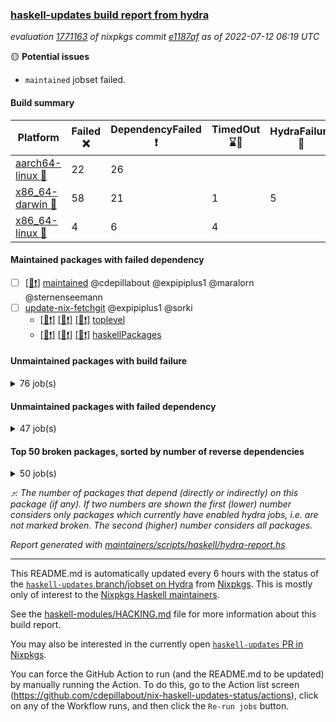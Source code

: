 ### [haskell-updates build report from hydra](https://hydra.nixos.org/jobset/nixpkgs/haskell-updates)
*evaluation [1771163](https://hydra.nixos.org/eval/1771163) of nixpkgs commit [e1187af](https://github.com/NixOS/nixpkgs/commits/e1187af07446d548484fad734d81ce9d01b61c12) as of 2022-07-12 06:19 UTC*

:yellow_circle: **Potential issues**
  * `maintained` jobset failed.

#### Build summary

 | Platform | Failed :x: | DependencyFailed :heavy_exclamation_mark: | TimedOut :hourglass::no_entry_sign: | HydraFailure :construction: | Unfinished :hourglass_flowing_sand: | Success :heavy_check_mark: | 
 | --- | --- | --- | --- | --- | --- | --- | 
 | [aarch64-linux :iphone:](https://hydra.nixos.org/eval/1771163?filter=.aarch64-linux) | 22 | 26 |  |  | 10 | 6284 | 
 | [x86_64-darwin :apple:](https://hydra.nixos.org/eval/1771163?filter=.x86_64-darwin) | 58 | 21 | 1 | 5 |  | 6201 | 
 | [x86_64-linux :penguin:](https://hydra.nixos.org/eval/1771163?filter=.x86_64-linux) | 4 | 6 | 4 |  |  | 6363 | 
#### Maintained packages with failed dependency
- [ ] [[:penguin::heavy_exclamation_mark:]](https://hydra.nixos.org/build/183620757) [maintained](https://hydra.nixos.org/eval/1771163?filter=maintained) @cdepillabout @expipiplus1 @maralorn @sternenseemann
- [ ] [update-nix-fetchgit](https://hydra.nixos.org/eval/1771163?filter=update-nix-fetchgit) @expipiplus1 @sorki
  - [[:iphone::heavy_exclamation_mark:]](https://hydra.nixos.org/build/183439234) [[:apple::heavy_exclamation_mark:]](https://hydra.nixos.org/build/183425164) [[:penguin::heavy_exclamation_mark:]](https://hydra.nixos.org/build/183429182) [toplevel](https://hydra.nixos.org/eval/1771163?filter=update-nix-fetchgit)
  - [[:iphone::heavy_exclamation_mark:]](https://hydra.nixos.org/build/183440224) [[:apple::heavy_exclamation_mark:]](https://hydra.nixos.org/build/183440538) [[:penguin::heavy_exclamation_mark:]](https://hydra.nixos.org/build/183443934) [haskellPackages](https://hydra.nixos.org/eval/1771163?filter=haskellPackages.update-nix-fetchgit)
#### Unmaintained packages with build failure
<details><summary>76 job(s) </summary>

- [ ] [[:iphone::heavy_check_mark:]](https://hydra.nixos.org/build/183435154) [[:apple::x:]](https://hydra.nixos.org/build/183428923) [[:penguin::heavy_check_mark:]](https://hydra.nixos.org/build/183442856) [haskellPackages.di-core](https://hydra.nixos.org/eval/1771163?filter=haskellPackages.di-core)  :arrow_heading_up: 8 | 11
- [ ] [[:iphone::x:]](https://hydra.nixos.org/build/183430939) [[:apple::heavy_check_mark:]](https://hydra.nixos.org/build/183440533) [[:penguin::heavy_check_mark:]](https://hydra.nixos.org/build/183427334) [haskellPackages.OrderedBits](https://hydra.nixos.org/eval/1771163?filter=haskellPackages.OrderedBits)  :arrow_heading_up: 5 | 36
- [ ] [[:iphone::heavy_check_mark:]](https://hydra.nixos.org/build/183432146) [[:apple::x:]](https://hydra.nixos.org/build/183433718) [[:penguin::heavy_check_mark:]](https://hydra.nixos.org/build/183434182) [haskellPackages.zip](https://hydra.nixos.org/eval/1771163?filter=haskellPackages.zip)  :arrow_heading_up: 5 | 11
- [ ] [[:iphone::x:]](https://hydra.nixos.org/build/183429052) [[:apple::x:]](https://hydra.nixos.org/build/183442992) [[:penguin::x:]](https://hydra.nixos.org/build/183433996) [haskellPackages.monad-validate](https://hydra.nixos.org/eval/1771163?filter=haskellPackages.monad-validate)  :arrow_heading_up: 4 | 9
- [ ] [[:iphone::x:]](https://hydra.nixos.org/build/183426390) [[:apple::heavy_check_mark:]](https://hydra.nixos.org/build/183432899) [[:penguin::heavy_check_mark:]](https://hydra.nixos.org/build/183428674) [haskellPackages.hw-json-simd](https://hydra.nixos.org/eval/1771163?filter=haskellPackages.hw-json-simd)  :arrow_heading_up: 2 | 8
- [ ] [[:iphone::x:]](https://hydra.nixos.org/build/183436994) [[:apple::heavy_check_mark:]](https://hydra.nixos.org/build/183431914) [[:penguin::heavy_check_mark:]](https://hydra.nixos.org/build/183434202) [haskellPackages.hw-simd](https://hydra.nixos.org/eval/1771163?filter=haskellPackages.hw-simd)  :arrow_heading_up: 2 | 8
- [ ] [[:iphone::x:]](https://hydra.nixos.org/build/183443037) [[:apple::heavy_check_mark:]](https://hydra.nixos.org/build/183437150) [[:penguin::heavy_check_mark:]](https://hydra.nixos.org/build/183429305) [haskellPackages.quic](https://hydra.nixos.org/eval/1771163?filter=haskellPackages.quic)  :arrow_heading_up: 2 | 2
- [ ] [[:iphone::x:]](https://hydra.nixos.org/build/183431171) [[:apple::heavy_check_mark:]](https://hydra.nixos.org/build/183444152) [[:penguin::heavy_check_mark:]](https://hydra.nixos.org/build/183430011) [haskellPackages.freetype2](https://hydra.nixos.org/eval/1771163?filter=haskellPackages.freetype2)  :arrow_heading_up: 1 | 8
- [ ] [[:iphone::x:]](https://hydra.nixos.org/build/183425860) [[:apple::heavy_check_mark:]](https://hydra.nixos.org/build/183437661) [[:penguin::heavy_check_mark:]](https://hydra.nixos.org/build/183425170) [haskellPackages.flatparse](https://hydra.nixos.org/eval/1771163?filter=haskellPackages.flatparse)  :arrow_heading_up: 1 | 5
- [ ] [[:iphone::heavy_check_mark:]](https://hydra.nixos.org/build/183437641) [[:apple::heavy_check_mark:]](https://hydra.nixos.org/build/183438058) [[:penguin::x:]](https://hydra.nixos.org/build/183425298) [haskellPackages.invertible](https://hydra.nixos.org/eval/1771163?filter=haskellPackages.invertible)  :arrow_heading_up: 1 | 5
- [ ] [[:iphone::x:]](https://hydra.nixos.org/build/183432609) [[:apple::heavy_check_mark:]](https://hydra.nixos.org/build/183442315) [[:penguin::heavy_check_mark:]](https://hydra.nixos.org/build/183443940) [haskellPackages.long-double](https://hydra.nixos.org/eval/1771163?filter=haskellPackages.long-double)  :arrow_heading_up: 1 | 2
- [ ] [[:iphone::x:]](https://hydra.nixos.org/build/183430401) [[:apple::x:]](https://hydra.nixos.org/build/183428565) [[:penguin::heavy_check_mark:]](https://hydra.nixos.org/build/183436560) [haskellPackages.easytensor](https://hydra.nixos.org/eval/1771163?filter=haskellPackages.easytensor)  :arrow_heading_up: 1 | 1
- [ ] [[:iphone::x:]](https://hydra.nixos.org/build/183443739) [[:apple::heavy_check_mark:]](https://hydra.nixos.org/build/183427656) [[:penguin::heavy_check_mark:]](https://hydra.nixos.org/build/183428320) [haskellPackages.nlopt-haskell](https://hydra.nixos.org/eval/1771163?filter=haskellPackages.nlopt-haskell)  :arrow_heading_up: 1 | 1
- [ ] [[:iphone::x:]](https://hydra.nixos.org/build/183437652) [[:apple::heavy_check_mark:]](https://hydra.nixos.org/build/183432394) [[:penguin::heavy_check_mark:]](https://hydra.nixos.org/build/183434305) [haskellPackages.swisstable](https://hydra.nixos.org/eval/1771163?filter=haskellPackages.swisstable)  :arrow_heading_up: 1 | 1
- [ ] [[:iphone::x:]](https://hydra.nixos.org/build/183427156) [[:apple::heavy_check_mark:]](https://hydra.nixos.org/build/183435949) [[:penguin::heavy_check_mark:]](https://hydra.nixos.org/build/183434135) [haskellPackages.unicode-properties](https://hydra.nixos.org/eval/1771163?filter=haskellPackages.unicode-properties)  :arrow_heading_up: 1 | 1
- [ ] [[:iphone::heavy_check_mark:]](https://hydra.nixos.org/build/183427069) [[:apple::x:]](https://hydra.nixos.org/build/183437556) [[:penguin::heavy_check_mark:]](https://hydra.nixos.org/build/183437284) [haskellPackages.PyF](https://hydra.nixos.org/eval/1771163?filter=haskellPackages.PyF)  :arrow_heading_up: 0 | 4
- [ ] [[:iphone::heavy_check_mark:]](https://hydra.nixos.org/build/183435648) [[:apple::x:]](https://hydra.nixos.org/build/183443724) [[:penguin::heavy_check_mark:]](https://hydra.nixos.org/build/183438492) [haskellPackages.hmidi](https://hydra.nixos.org/eval/1771163?filter=haskellPackages.hmidi)  :arrow_heading_up: 0 | 4
- [ ] [[:iphone::heavy_check_mark:]](https://hydra.nixos.org/build/183429542) [[:apple::x:]](https://hydra.nixos.org/build/183444237) [[:penguin::heavy_check_mark:]](https://hydra.nixos.org/build/183440853) [haskellPackages.caster](https://hydra.nixos.org/eval/1771163?filter=haskellPackages.caster)  :arrow_heading_up: 0 | 2
- [ ] [[:iphone::heavy_check_mark:]](https://hydra.nixos.org/build/183431996) [[:apple::x:]](https://hydra.nixos.org/build/183443434) [[:penguin::heavy_check_mark:]](https://hydra.nixos.org/build/183441922) [haskellPackages.posix-socket](https://hydra.nixos.org/eval/1771163?filter=haskellPackages.posix-socket)  :arrow_heading_up: 0 | 2
- [ ] [[:iphone::heavy_check_mark:]](https://hydra.nixos.org/build/183435081) [[:apple::x:]](https://hydra.nixos.org/build/183435436) [[:penguin::heavy_check_mark:]](https://hydra.nixos.org/build/183427900) [haskellPackages.gi-gdkx11](https://hydra.nixos.org/eval/1771163?filter=haskellPackages.gi-gdkx11)  :arrow_heading_up: 0 | 1
- [ ] [[:iphone::heavy_check_mark:]](https://hydra.nixos.org/build/183443071) [[:apple::x:]](https://hydra.nixos.org/build/183441294) [[:penguin::heavy_check_mark:]](https://hydra.nixos.org/build/183431422) [haskellPackages.hamid](https://hydra.nixos.org/eval/1771163?filter=haskellPackages.hamid)  :arrow_heading_up: 0 | 1
- [ ] [[:iphone::heavy_check_mark:]](https://hydra.nixos.org/build/183426887) [[:apple::x:]](https://hydra.nixos.org/build/183433459) [[:penguin::heavy_check_mark:]](https://hydra.nixos.org/build/183434517) [haskellPackages.hmatrix-morpheus](https://hydra.nixos.org/eval/1771163?filter=haskellPackages.hmatrix-morpheus)  :arrow_heading_up: 0 | 1
- [ ] [[:iphone::heavy_check_mark:]](https://hydra.nixos.org/build/183444263) [[:apple::x:]](https://hydra.nixos.org/build/183437404) [[:penguin::heavy_check_mark:]](https://hydra.nixos.org/build/183432547) [haskellPackages.huckleberry](https://hydra.nixos.org/eval/1771163?filter=haskellPackages.huckleberry)  :arrow_heading_up: 0 | 1
- [ ] [[:iphone::heavy_check_mark:]](https://hydra.nixos.org/build/183431027) [[:apple::x:]](https://hydra.nixos.org/build/183440833) [[:penguin::heavy_check_mark:]](https://hydra.nixos.org/build/183425458) [haskellPackages.openal-ffi](https://hydra.nixos.org/eval/1771163?filter=haskellPackages.openal-ffi)  :arrow_heading_up: 0 | 1
- [ ] [[:iphone::x:]](https://hydra.nixos.org/build/183431733) [[:apple::heavy_check_mark:]](https://hydra.nixos.org/build/183439656) [[:penguin::heavy_check_mark:]](https://hydra.nixos.org/build/183430268) [haskellPackages.picosat](https://hydra.nixos.org/eval/1771163?filter=haskellPackages.picosat)  :arrow_heading_up: 0 | 1
- [ ] [[:iphone::heavy_check_mark:]](https://hydra.nixos.org/build/183430968) [[:apple::x:]](https://hydra.nixos.org/build/183435729) [[:penguin::heavy_check_mark:]](https://hydra.nixos.org/build/183443344) [haskellPackages.select](https://hydra.nixos.org/eval/1771163?filter=haskellPackages.select)  :arrow_heading_up: 0 | 1
- [ ] [[:iphone::heavy_check_mark:]](https://hydra.nixos.org/build/183439862) [[:apple::x:]](https://hydra.nixos.org/build/183442709) [[:penguin::heavy_check_mark:]](https://hydra.nixos.org/build/183426667) [haskellPackages.sysinfo](https://hydra.nixos.org/eval/1771163?filter=haskellPackages.sysinfo)  :arrow_heading_up: 0 | 1
- [ ] [[:iphone::heavy_check_mark:]](https://hydra.nixos.org/build/183433704) [[:apple::x:]](https://hydra.nixos.org/build/183441448) [[:penguin::heavy_check_mark:]](https://hydra.nixos.org/build/183429475) [haskellPackages.FractalArt](https://hydra.nixos.org/eval/1771163?filter=haskellPackages.FractalArt) 
- [ ] [[:iphone::x:]](https://hydra.nixos.org/build/183435875) [[:apple::heavy_check_mark:]](https://hydra.nixos.org/build/183428302) [[:penguin::heavy_check_mark:]](https://hydra.nixos.org/build/183435336) [haskellPackages.HsASA](https://hydra.nixos.org/eval/1771163?filter=haskellPackages.HsASA) 
- [ ] [[:iphone::heavy_check_mark:]](https://hydra.nixos.org/build/183434163) [[:apple::x:]](https://hydra.nixos.org/build/183442245) [[:penguin::heavy_check_mark:]](https://hydra.nixos.org/build/183441359) [haskellPackages.chiphunk](https://hydra.nixos.org/eval/1771163?filter=haskellPackages.chiphunk) 
- [ ] [[:iphone::x:]](https://hydra.nixos.org/build/183439827) [[:apple::heavy_check_mark:]](https://hydra.nixos.org/build/183435130) [[:penguin::heavy_check_mark:]](https://hydra.nixos.org/build/183437402) [haskellPackages.comfort-fftw](https://hydra.nixos.org/eval/1771163?filter=haskellPackages.comfort-fftw) 
- [ ] [[:iphone::heavy_check_mark:]](https://hydra.nixos.org/build/183424920) [[:apple::x:]](https://hydra.nixos.org/build/183429017) [[:penguin::heavy_check_mark:]](https://hydra.nixos.org/build/183435877) [haskellPackages.diskhash](https://hydra.nixos.org/eval/1771163?filter=haskellPackages.diskhash) 
- [ ] [[:iphone::heavy_check_mark:]](https://hydra.nixos.org/build/183435910) [[:apple::x:]](https://hydra.nixos.org/build/183444216) [[:penguin::heavy_check_mark:]](https://hydra.nixos.org/build/183442019) [haskellPackages.dominion](https://hydra.nixos.org/eval/1771163?filter=haskellPackages.dominion) 
- [ ] [[:iphone::heavy_check_mark:]](https://hydra.nixos.org/build/183442127) [[:apple::x:]](https://hydra.nixos.org/build/183442190) [[:penguin::heavy_check_mark:]](https://hydra.nixos.org/build/183432873) [haskellPackages.epub-tools](https://hydra.nixos.org/eval/1771163?filter=haskellPackages.epub-tools) 
- [ ] [[:iphone::heavy_check_mark:]](https://hydra.nixos.org/build/183430928) [[:apple::x:]](https://hydra.nixos.org/build/183432016) [[:penguin::heavy_check_mark:]](https://hydra.nixos.org/build/183429857) [haskellPackages.fudgets](https://hydra.nixos.org/eval/1771163?filter=haskellPackages.fudgets) 
- [ ] [[:iphone::heavy_check_mark:]](https://hydra.nixos.org/build/183435687) [[:apple::x:]](https://hydra.nixos.org/build/183439397) [[:penguin::heavy_check_mark:]](https://hydra.nixos.org/build/183425912) [haskellPackages.gerrit](https://hydra.nixos.org/eval/1771163?filter=haskellPackages.gerrit) 
- [ ] [[:iphone::heavy_check_mark:]](https://hydra.nixos.org/build/183429536) [[:apple::x:]](https://hydra.nixos.org/build/183437715) [[:penguin::heavy_check_mark:]](https://hydra.nixos.org/build/183434054) [haskellPackages.ghc-gc-hook](https://hydra.nixos.org/eval/1771163?filter=haskellPackages.ghc-gc-hook) 
- [ ] [[:apple::x:]](https://hydra.nixos.org/build/183440154) [haskellPackages.gi-gtkosxapplication](https://hydra.nixos.org/eval/1771163?filter=haskellPackages.gi-gtkosxapplication) 
- [ ] [[:apple::x:]](https://hydra.nixos.org/build/183433851) [haskellPackages.gtk-mac-integration](https://hydra.nixos.org/eval/1771163?filter=haskellPackages.gtk-mac-integration) 
- [ ] [[:iphone::heavy_check_mark:]](https://hydra.nixos.org/build/183430263) [[:apple::x:]](https://hydra.nixos.org/build/183430098) [[:penguin::heavy_check_mark:]](https://hydra.nixos.org/build/183437623) [haskellPackages.gtk-traymanager](https://hydra.nixos.org/eval/1771163?filter=haskellPackages.gtk-traymanager) 
- [ ] [[:apple::x:]](https://hydra.nixos.org/build/183428436) [haskellPackages.gtk3-mac-integration](https://hydra.nixos.org/eval/1771163?filter=haskellPackages.gtk3-mac-integration) 
- [ ] [[:iphone::heavy_check_mark:]](https://hydra.nixos.org/build/183425617) [[:apple::x:]](https://hydra.nixos.org/build/183430467) [[:penguin::heavy_check_mark:]](https://hydra.nixos.org/build/183433323) [haskellPackages.hid](https://hydra.nixos.org/eval/1771163?filter=haskellPackages.hid) 
- [ ] [[:iphone::heavy_check_mark:]](https://hydra.nixos.org/build/183442523) [[:apple::x:]](https://hydra.nixos.org/build/183439701) [[:penguin::heavy_check_mark:]](https://hydra.nixos.org/build/183439915) [haskellPackages.higher-leveldb](https://hydra.nixos.org/eval/1771163?filter=haskellPackages.higher-leveldb) 
- [ ] [[:iphone::heavy_check_mark:]](https://hydra.nixos.org/build/183425054) [[:apple::x:]](https://hydra.nixos.org/build/183435199) [[:penguin::heavy_check_mark:]](https://hydra.nixos.org/build/183432835) [haskellPackages.highlight](https://hydra.nixos.org/eval/1771163?filter=haskellPackages.highlight) 
- [ ] [[:iphone::heavy_check_mark:]](https://hydra.nixos.org/build/183443033) [[:apple::x:]](https://hydra.nixos.org/build/183425691) [[:penguin::heavy_check_mark:]](https://hydra.nixos.org/build/183442814) [haskellPackages.hinotify-conduit](https://hydra.nixos.org/eval/1771163?filter=haskellPackages.hinotify-conduit) 
- [ ] [[:iphone::heavy_check_mark:]](https://hydra.nixos.org/build/183443224) [[:apple::x:]](https://hydra.nixos.org/build/183439826) [[:penguin::heavy_check_mark:]](https://hydra.nixos.org/build/183439934) [haskellPackages.hsshellscript](https://hydra.nixos.org/eval/1771163?filter=haskellPackages.hsshellscript) 
- [ ] [[:iphone::heavy_check_mark:]](https://hydra.nixos.org/build/183425715) [[:apple::x:]](https://hydra.nixos.org/build/183440439) [[:penguin::heavy_check_mark:]](https://hydra.nixos.org/build/183428700) [haskellPackages.hssourceinfo](https://hydra.nixos.org/eval/1771163?filter=haskellPackages.hssourceinfo) 
- [ ] [[:iphone::heavy_check_mark:]](https://hydra.nixos.org/build/183427350) [[:apple::x:]](https://hydra.nixos.org/build/183431118) [[:penguin::heavy_check_mark:]](https://hydra.nixos.org/build/183440138) [haskellPackages.interprocess](https://hydra.nixos.org/eval/1771163?filter=haskellPackages.interprocess) 
- [ ] [[:iphone::x:]](https://hydra.nixos.org/build/183442558) [[:apple::x:]](https://hydra.nixos.org/build/183434702) [[:penguin::x:]](https://hydra.nixos.org/build/183427100) [haskellPackages.interval-tree-clock](https://hydra.nixos.org/eval/1771163?filter=haskellPackages.interval-tree-clock) 
- [ ] [[:iphone::heavy_check_mark:]](https://hydra.nixos.org/build/183427969) [[:apple::x:]](https://hydra.nixos.org/build/183427781) [[:penguin::heavy_check_mark:]](https://hydra.nixos.org/build/183433559) [haskellPackages.ipcvar](https://hydra.nixos.org/eval/1771163?filter=haskellPackages.ipcvar) 
- [ ] [[:iphone::x:]](https://hydra.nixos.org/build/183425781) [[:apple::heavy_check_mark:]](https://hydra.nixos.org/build/183436652) [[:penguin::heavy_check_mark:]](https://hydra.nixos.org/build/183437950) [haskellPackages.jammittools](https://hydra.nixos.org/eval/1771163?filter=haskellPackages.jammittools) 
- [ ] [[:apple::x:]](https://hydra.nixos.org/build/183433019) [haskellPackages.kqueue](https://hydra.nixos.org/eval/1771163?filter=haskellPackages.kqueue) 
- [ ] [[:iphone::heavy_check_mark:]](https://hydra.nixos.org/build/183435640) [[:apple::x:]](https://hydra.nixos.org/build/183425152) [[:penguin::heavy_check_mark:]](https://hydra.nixos.org/build/183441683) [haskellPackages.linux-framebuffer](https://hydra.nixos.org/eval/1771163?filter=haskellPackages.linux-framebuffer) 
- [ ] [[:iphone::heavy_check_mark:]](https://hydra.nixos.org/build/183432063) [[:apple::x:]](https://hydra.nixos.org/build/183444122) [[:penguin::heavy_check_mark:]](https://hydra.nixos.org/build/183437174) [haskellPackages.mediawiki2latex](https://hydra.nixos.org/eval/1771163?filter=haskellPackages.mediawiki2latex) 
- [ ] [[:iphone::heavy_check_mark:]](https://hydra.nixos.org/build/183441853) [[:apple::x:]](https://hydra.nixos.org/build/183443591) [[:penguin::heavy_check_mark:]](https://hydra.nixos.org/build/183441495) [haskellPackages.memfd](https://hydra.nixos.org/eval/1771163?filter=haskellPackages.memfd) 
- [ ] [[:iphone::heavy_check_mark:]](https://hydra.nixos.org/build/183443122) [[:apple::x:]](https://hydra.nixos.org/build/183441753) [[:penguin::heavy_check_mark:]](https://hydra.nixos.org/build/183430502) [haskellPackages.mercury-api](https://hydra.nixos.org/eval/1771163?filter=haskellPackages.mercury-api) 
- [ ] [[:iphone::heavy_check_mark:]](https://hydra.nixos.org/build/183426696) [[:apple::x:]](https://hydra.nixos.org/build/183440144) [[:penguin::heavy_check_mark:]](https://hydra.nixos.org/build/183443961) [haskellPackages.nano-cryptr](https://hydra.nixos.org/eval/1771163?filter=haskellPackages.nano-cryptr) 
- [ ] [[:iphone::heavy_check_mark:]](https://hydra.nixos.org/build/183434999) [[:apple::x:]](https://hydra.nixos.org/build/183428970) [[:penguin::heavy_check_mark:]](https://hydra.nixos.org/build/183436148) [haskellPackages.persistent-pagination](https://hydra.nixos.org/eval/1771163?filter=haskellPackages.persistent-pagination) 
- [ ] [[:iphone::heavy_check_mark:]](https://hydra.nixos.org/build/183430581) [[:apple::x:]](https://hydra.nixos.org/build/183434416) [[:penguin::heavy_check_mark:]](https://hydra.nixos.org/build/183435693) [haskellPackages.phatsort](https://hydra.nixos.org/eval/1771163?filter=haskellPackages.phatsort) 
- [ ] [[:iphone::heavy_check_mark:]](https://hydra.nixos.org/build/183444251) [[:apple::x:]](https://hydra.nixos.org/build/183436263) [[:penguin::heavy_check_mark:]](https://hydra.nixos.org/build/183432256) [haskellPackages.ping-wrapper](https://hydra.nixos.org/eval/1771163?filter=haskellPackages.ping-wrapper) 
- [ ] [[:iphone::heavy_check_mark:]](https://hydra.nixos.org/build/183439722) [[:apple::x:]](https://hydra.nixos.org/build/183428466) [[:penguin::heavy_check_mark:]](https://hydra.nixos.org/build/183430468) [haskellPackages.posix-timer](https://hydra.nixos.org/eval/1771163?filter=haskellPackages.posix-timer) 
- [ ] [[:iphone::heavy_check_mark:]](https://hydra.nixos.org/build/183441070) [[:apple::x:]](https://hydra.nixos.org/build/183429140) [[:penguin::heavy_check_mark:]](https://hydra.nixos.org/build/183441902) [haskellPackages.pthread](https://hydra.nixos.org/eval/1771163?filter=haskellPackages.pthread) 
- [ ] [[:iphone::x:]](https://hydra.nixos.org/build/183433274) [[:apple::x:]](https://hydra.nixos.org/build/183441083) [[:penguin::x:]](https://hydra.nixos.org/build/183428212) [haskellPackages.pvector](https://hydra.nixos.org/eval/1771163?filter=haskellPackages.pvector) 
- [ ] [[:iphone::heavy_check_mark:]](https://hydra.nixos.org/build/183434983) [[:apple::x:]](https://hydra.nixos.org/build/183426036) [[:penguin::hourglass::no_entry_sign:]](https://hydra.nixos.org/build/183436086) [haskellPackages.reserve](https://hydra.nixos.org/eval/1771163?filter=haskellPackages.reserve) 
- [ ] [[:iphone::x:]](https://hydra.nixos.org/build/183436557) [[:apple::heavy_check_mark:]](https://hydra.nixos.org/build/183432117) [[:penguin::heavy_check_mark:]](https://hydra.nixos.org/build/183434115) [haskellPackages.risc386](https://hydra.nixos.org/eval/1771163?filter=haskellPackages.risc386) 
- [ ] [[:iphone::heavy_check_mark:]](https://hydra.nixos.org/build/183435639) [[:apple::x:]](https://hydra.nixos.org/build/183431272) [[:penguin::heavy_check_mark:]](https://hydra.nixos.org/build/183426657) [haskellPackages.sfml-audio](https://hydra.nixos.org/eval/1771163?filter=haskellPackages.sfml-audio) 
- [ ] [[:iphone::heavy_check_mark:]](https://hydra.nixos.org/build/183427711) [[:apple::x:]](https://hydra.nixos.org/build/183431285) [[:penguin::heavy_check_mark:]](https://hydra.nixos.org/build/183425093) [haskellPackages.shared-memory](https://hydra.nixos.org/eval/1771163?filter=haskellPackages.shared-memory) 
- [ ] [[:iphone::heavy_check_mark:]](https://hydra.nixos.org/build/183434215) [[:apple::x:]](https://hydra.nixos.org/build/183428008) [[:penguin::hourglass::no_entry_sign:]](https://hydra.nixos.org/build/183430492) [haskellPackages.skews](https://hydra.nixos.org/eval/1771163?filter=haskellPackages.skews) 
- [ ] [[:iphone::x:]](https://hydra.nixos.org/build/183433620) [[:apple::x:]](https://hydra.nixos.org/build/183427431) [[:penguin::heavy_check_mark:]](https://hydra.nixos.org/build/183441500) [haskellPackages.slugify](https://hydra.nixos.org/eval/1771163?filter=haskellPackages.slugify) 
- [ ] [[:iphone::heavy_check_mark:]](https://hydra.nixos.org/build/183425899) [[:apple::x:]](https://hydra.nixos.org/build/183430633) [[:penguin::heavy_check_mark:]](https://hydra.nixos.org/build/183425737) [haskellPackages.tailfile-hinotify](https://hydra.nixos.org/eval/1771163?filter=haskellPackages.tailfile-hinotify) 
- [ ] [[:iphone::x:]](https://hydra.nixos.org/build/183438086) [[:apple::heavy_check_mark:]](https://hydra.nixos.org/build/183434607) [[:penguin::heavy_check_mark:]](https://hydra.nixos.org/build/183427351) [haskellPackages.wiringPi](https://hydra.nixos.org/eval/1771163?filter=haskellPackages.wiringPi) 
- [ ] [[:iphone::x:]](https://hydra.nixos.org/build/183426285) [[:apple::heavy_check_mark:]](https://hydra.nixos.org/build/183443977) [[:penguin::heavy_check_mark:]](https://hydra.nixos.org/build/183437427) [haskellPackages.x86-64bit](https://hydra.nixos.org/eval/1771163?filter=haskellPackages.x86-64bit) 
- [ ] [[:iphone::heavy_check_mark:]](https://hydra.nixos.org/build/183438062) [[:apple::x:]](https://hydra.nixos.org/build/183440392) [[:penguin::heavy_check_mark:]](https://hydra.nixos.org/build/183425963) [haskellPackages.xmonad-utils](https://hydra.nixos.org/eval/1771163?filter=haskellPackages.xmonad-utils) 
- [ ] [[:iphone::heavy_check_mark:]](https://hydra.nixos.org/build/183424930) [[:apple::x:]](https://hydra.nixos.org/build/183444239) [[:penguin::heavy_check_mark:]](https://hydra.nixos.org/build/183428788) [haskellPackages.yoga](https://hydra.nixos.org/eval/1771163?filter=haskellPackages.yoga) 
- [ ] [[:iphone::heavy_check_mark:]](https://hydra.nixos.org/build/183438543) [[:apple::x:]](https://hydra.nixos.org/build/183432947) [[:penguin::heavy_check_mark:]](https://hydra.nixos.org/build/183425375) [haskellPackages.zot](https://hydra.nixos.org/eval/1771163?filter=haskellPackages.zot) 
- [ ] [[:iphone::heavy_check_mark:]](https://hydra.nixos.org/build/183432773) [[:apple::x:]](https://hydra.nixos.org/build/183430159) [[:penguin::heavy_check_mark:]](https://hydra.nixos.org/build/183431489) [haskellPackages.zxcvbn-c](https://hydra.nixos.org/eval/1771163?filter=haskellPackages.zxcvbn-c) 
</details>

#### Unmaintained packages with failed dependency
<details><summary>47 job(s) </summary>

- [ ] [[:iphone::heavy_check_mark:]](https://hydra.nixos.org/build/183429466) [[:apple::heavy_exclamation_mark:]](https://hydra.nixos.org/build/183435708) [[:penguin::heavy_check_mark:]](https://hydra.nixos.org/build/183442515) [haskellPackages.di-handle](https://hydra.nixos.org/eval/1771163?filter=haskellPackages.di-handle)  :arrow_heading_up: 6 | 9
- [ ] [[:iphone::heavy_check_mark:]](https://hydra.nixos.org/build/183431625) [[:apple::heavy_exclamation_mark:]](https://hydra.nixos.org/build/183440529) [[:penguin::heavy_check_mark:]](https://hydra.nixos.org/build/183430905) [haskellPackages.di-monad](https://hydra.nixos.org/eval/1771163?filter=haskellPackages.di-monad)  :arrow_heading_up: 6 | 9
- [ ] [[:iphone::heavy_check_mark:]](https://hydra.nixos.org/build/183430748) [[:apple::heavy_exclamation_mark:]](https://hydra.nixos.org/build/183440923) [[:penguin::heavy_check_mark:]](https://hydra.nixos.org/build/183435136) [haskellPackages.di-df1](https://hydra.nixos.org/eval/1771163?filter=haskellPackages.di-df1)  :arrow_heading_up: 5 | 8
- [ ] [[:iphone::heavy_exclamation_mark:]](https://hydra.nixos.org/build/183428791) [[:apple::heavy_check_mark:]](https://hydra.nixos.org/build/183425327) [[:penguin::heavy_check_mark:]](https://hydra.nixos.org/build/183432416) [haskellPackages.PrimitiveArray](https://hydra.nixos.org/eval/1771163?filter=haskellPackages.PrimitiveArray)  :arrow_heading_up: 4 | 35
- [ ] [[:iphone::heavy_check_mark:]](https://hydra.nixos.org/build/183436482) [[:apple::heavy_exclamation_mark:]](https://hydra.nixos.org/build/183434685) [[:penguin::heavy_check_mark:]](https://hydra.nixos.org/build/183428659) [haskellPackages.xlsx](https://hydra.nixos.org/eval/1771163?filter=haskellPackages.xlsx)  :arrow_heading_up: 4 | 6
- [ ] [[:iphone::heavy_exclamation_mark:]](https://hydra.nixos.org/build/183430237) [[:apple::heavy_check_mark:]](https://hydra.nixos.org/build/183434546) [[:penguin::heavy_check_mark:]](https://hydra.nixos.org/build/183440928) [haskellPackages.BiobaseTypes](https://hydra.nixos.org/eval/1771163?filter=haskellPackages.BiobaseTypes)  :arrow_heading_up: 3 | 21
- [ ] [[:iphone::heavy_exclamation_mark:]](https://hydra.nixos.org/build/183436500) [[:apple::heavy_exclamation_mark:]](https://hydra.nixos.org/build/183442802) [[:penguin::heavy_exclamation_mark:]](https://hydra.nixos.org/build/183437105) [haskellPackages.msgpack-types](https://hydra.nixos.org/eval/1771163?filter=haskellPackages.msgpack-types)  :arrow_heading_up: 2 | 6
- [ ] [[:iphone::heavy_check_mark:]](https://hydra.nixos.org/build/183443953) [[:apple::heavy_exclamation_mark:]](https://hydra.nixos.org/build/183442465) [[:penguin::heavy_check_mark:]](https://hydra.nixos.org/build/183436317) [haskellPackages.cointracking-imports](https://hydra.nixos.org/eval/1771163?filter=haskellPackages.cointracking-imports)  :arrow_heading_up: 2 | 2
- [ ] [[:iphone::heavy_exclamation_mark:]](https://hydra.nixos.org/build/183443064) [[:apple::heavy_check_mark:]](https://hydra.nixos.org/build/183429742) [[:penguin::heavy_check_mark:]](https://hydra.nixos.org/build/183442907) [haskellPackages.BiobaseENA](https://hydra.nixos.org/eval/1771163?filter=haskellPackages.BiobaseENA)  :arrow_heading_up: 1 | 18
- [ ] [[:iphone::heavy_check_mark:]](https://hydra.nixos.org/build/183425460) [[:apple::heavy_exclamation_mark:]](https://hydra.nixos.org/build/183434602) [[:penguin::heavy_check_mark:]](https://hydra.nixos.org/build/183425972) [haskellPackages.di-polysemy](https://hydra.nixos.org/eval/1771163?filter=haskellPackages.di-polysemy)  :arrow_heading_up: 1 | 4
- [ ] [[:iphone::heavy_exclamation_mark:]](https://hydra.nixos.org/build/183430208) [[:apple::heavy_exclamation_mark:]](https://hydra.nixos.org/build/183425404) [[:penguin::heavy_exclamation_mark:]](https://hydra.nixos.org/build/183436189) [haskellPackages.msgpack-arbitrary](https://hydra.nixos.org/eval/1771163?filter=haskellPackages.msgpack-arbitrary)  :arrow_heading_up: 1 | 4
- [ ] [hoogle](https://hydra.nixos.org/eval/1771163?filter=hoogle)  :arrow_heading_up: 1 | 3
  - [[:iphone::heavy_check_mark:]](https://hydra.nixos.org/build/183427749) [[:apple::heavy_check_mark:]](https://hydra.nixos.org/build/183434705) [[:penguin::heavy_check_mark:]](https://hydra.nixos.org/build/183432120) [haskell.packages.ghc8107](https://hydra.nixos.org/eval/1771163?filter=haskell.packages.ghc8107.hoogle)
  - [[:iphone::heavy_check_mark:]](https://hydra.nixos.org/build/183432511) [[:apple::heavy_check_mark:]](https://hydra.nixos.org/build/183441689) [[:penguin::heavy_check_mark:]](https://hydra.nixos.org/build/183439779) [haskell.packages.ghc884](https://hydra.nixos.org/eval/1771163?filter=haskell.packages.ghc884.hoogle)
  - [[:iphone::heavy_check_mark:]](https://hydra.nixos.org/build/183441221) [[:apple::heavy_check_mark:]](https://hydra.nixos.org/build/183432576) [[:penguin::heavy_check_mark:]](https://hydra.nixos.org/build/183431240) [haskell.packages.ghc902](https://hydra.nixos.org/eval/1771163?filter=haskell.packages.ghc902.hoogle)
  - [[:iphone::heavy_exclamation_mark:]](https://hydra.nixos.org/build/183433402) [[:apple::heavy_check_mark:]](https://hydra.nixos.org/build/183442323) [[:penguin::heavy_check_mark:]](https://hydra.nixos.org/build/183434802) [haskell.packages.ghc923](https://hydra.nixos.org/eval/1771163?filter=haskell.packages.ghc923.hoogle)
  - [[:iphone::heavy_check_mark:]](https://hydra.nixos.org/build/183430643) [[:apple::heavy_check_mark:]](https://hydra.nixos.org/build/183426437) [[:penguin::heavy_check_mark:]](https://hydra.nixos.org/build/183443832) [haskellPackages](https://hydra.nixos.org/eval/1771163?filter=haskellPackages.hoogle)
- [ ] [[:iphone::heavy_exclamation_mark:]](https://hydra.nixos.org/build/183441247) [[:apple::heavy_check_mark:]](https://hydra.nixos.org/build/183435346) [[:penguin::heavy_check_mark:]](https://hydra.nixos.org/build/183441909) [haskellPackages.http3](https://hydra.nixos.org/eval/1771163?filter=haskellPackages.http3)  :arrow_heading_up: 1 | 1
- [ ] [[:iphone::heavy_check_mark:]](https://hydra.nixos.org/build/183430537) [[:apple::heavy_exclamation_mark:]](https://hydra.nixos.org/build/183441771) [[:penguin::heavy_check_mark:]](https://hydra.nixos.org/build/183434770) [haskellPackages.moto](https://hydra.nixos.org/eval/1771163?filter=haskellPackages.moto)  :arrow_heading_up: 1 | 1
- [ ] [[:iphone::heavy_check_mark:]](https://hydra.nixos.org/build/183436875) [[:apple::heavy_exclamation_mark:]](https://hydra.nixos.org/build/183443320) [[:penguin::hourglass::no_entry_sign:]](https://hydra.nixos.org/build/183442409) [haskellPackages.wss-client](https://hydra.nixos.org/eval/1771163?filter=haskellPackages.wss-client)  :arrow_heading_up: 1 | 1
- [ ] [[:iphone::heavy_exclamation_mark:]](https://hydra.nixos.org/build/183432002) [[:apple::heavy_check_mark:]](https://hydra.nixos.org/build/183441442) [[:penguin::heavy_check_mark:]](https://hydra.nixos.org/build/183427717) [haskellPackages.BiobaseXNA](https://hydra.nixos.org/eval/1771163?filter=haskellPackages.BiobaseXNA)  :arrow_heading_up: 0 | 17
- [ ] [[:iphone::heavy_exclamation_mark:]](https://hydra.nixos.org/build/183442188) [[:apple::heavy_check_mark:]](https://hydra.nixos.org/build/183433372) [[:penguin::heavy_check_mark:]](https://hydra.nixos.org/build/183427804) [haskellPackages.hw-json-standard-cursor](https://hydra.nixos.org/eval/1771163?filter=haskellPackages.hw-json-standard-cursor)  :arrow_heading_up: 0 | 6
- [ ] [[:iphone::heavy_exclamation_mark:]](https://hydra.nixos.org/build/183443276) [[:apple::heavy_check_mark:]](https://hydra.nixos.org/build/183431984) [[:penguin::heavy_check_mark:]](https://hydra.nixos.org/build/183434371) [haskellPackages.hw-json-simple-cursor](https://hydra.nixos.org/eval/1771163?filter=haskellPackages.hw-json-simple-cursor)  :arrow_heading_up: 0 | 4
- [ ] [[:iphone::heavy_exclamation_mark:]](https://hydra.nixos.org/build/183432613) [[:apple::heavy_check_mark:]](https://hydra.nixos.org/build/183430526) [[:penguin::heavy_check_mark:]](https://hydra.nixos.org/build/183433138) [haskellPackages.BiobaseFasta](https://hydra.nixos.org/eval/1771163?filter=haskellPackages.BiobaseFasta)  :arrow_heading_up: 0 | 3
- [ ] [[:iphone::heavy_exclamation_mark:]](https://hydra.nixos.org/build/183439910) [[:apple::heavy_check_mark:]](https://hydra.nixos.org/build/183430595) [[:penguin::heavy_check_mark:]](https://hydra.nixos.org/build/183434864) [haskellPackages.exon](https://hydra.nixos.org/eval/1771163?filter=haskellPackages.exon)  :arrow_heading_up: 0 | 3
- [ ] [[:iphone::heavy_exclamation_mark:]](https://hydra.nixos.org/build/183427219) [[:apple::heavy_check_mark:]](https://hydra.nixos.org/build/183437594) [[:penguin::heavy_check_mark:]](https://hydra.nixos.org/build/183430837) [haskellPackages.hw-dsv](https://hydra.nixos.org/eval/1771163?filter=haskellPackages.hw-dsv)  :arrow_heading_up: 0 | 3
- [ ] [[:iphone::heavy_check_mark:]](https://hydra.nixos.org/build/183433561) [[:apple::heavy_exclamation_mark:]](https://hydra.nixos.org/build/183439740) [[:penguin::heavy_check_mark:]](https://hydra.nixos.org/build/183431278) [haskellPackages.di](https://hydra.nixos.org/eval/1771163?filter=haskellPackages.di)  :arrow_heading_up: 0 | 2
- [ ] [[:iphone::heavy_check_mark:]](https://hydra.nixos.org/build/183441957) [[:apple::heavy_check_mark:]](https://hydra.nixos.org/build/183442044) [[:penguin::heavy_exclamation_mark:]](https://hydra.nixos.org/build/183435781) [haskellPackages.invertible-hxt](https://hydra.nixos.org/eval/1771163?filter=haskellPackages.invertible-hxt)  :arrow_heading_up: 0 | 1
- [ ] [[:iphone::heavy_exclamation_mark:]](https://hydra.nixos.org/build/183426753) [[:apple::heavy_check_mark:]](https://hydra.nixos.org/build/183429497) [[:penguin::heavy_check_mark:]](https://hydra.nixos.org/build/183439998) [haskellPackages.align-audio](https://hydra.nixos.org/eval/1771163?filter=haskellPackages.align-audio) 
- [ ] [[:iphone::heavy_check_mark:]](https://hydra.nixos.org/build/183437434) [[:apple::heavy_exclamation_mark:]](https://hydra.nixos.org/build/183428686) [[:penguin::heavy_check_mark:]](https://hydra.nixos.org/build/183440953) [haskellPackages.bnb-staking-csvs](https://hydra.nixos.org/eval/1771163?filter=haskellPackages.bnb-staking-csvs) 
- [ ] [[:iphone::heavy_exclamation_mark:]](https://hydra.nixos.org/build/183427288) [[:apple::heavy_exclamation_mark:]](https://hydra.nixos.org/build/183437887) [[:penguin::heavy_check_mark:]](https://hydra.nixos.org/build/183430436) [haskellPackages.easytensor-vulkan](https://hydra.nixos.org/eval/1771163?filter=haskellPackages.easytensor-vulkan) 
- [ ] [[:iphone::heavy_exclamation_mark:]](https://hydra.nixos.org/build/183429690) [[:apple::heavy_check_mark:]](https://hydra.nixos.org/build/183435584) [[:penguin::heavy_check_mark:]](https://hydra.nixos.org/build/183435707) [haskellPackages.harfbuzz-pure](https://hydra.nixos.org/eval/1771163?filter=haskellPackages.harfbuzz-pure) 
- [ ] [[:iphone::heavy_exclamation_mark:]](https://hydra.nixos.org/build/183433741) [[:apple::heavy_check_mark:]](https://hydra.nixos.org/build/183428163) [[:penguin::heavy_check_mark:]](https://hydra.nixos.org/build/183427001) [haskellPackages.hmatrix-nlopt](https://hydra.nixos.org/eval/1771163?filter=haskellPackages.hmatrix-nlopt) 
- [ ] [[:iphone::heavy_exclamation_mark:]](https://hydra.nixos.org/build/183431930) [[:apple::heavy_check_mark:]](https://hydra.nixos.org/build/183429242) [[:penguin::heavy_check_mark:]](https://hydra.nixos.org/build/183438555) [haskellPackages.hs-swisstable-hashtables-class](https://hydra.nixos.org/eval/1771163?filter=haskellPackages.hs-swisstable-hashtables-class) 
- [ ] [[:iphone::heavy_exclamation_mark:]](https://hydra.nixos.org/build/183442961) [[:apple::heavy_check_mark:]](https://hydra.nixos.org/build/183429663) [[:penguin::heavy_check_mark:]](https://hydra.nixos.org/build/183434402) [haskellPackages.hw-simd-cli](https://hydra.nixos.org/eval/1771163?filter=haskellPackages.hw-simd-cli) 
- [ ] [[:iphone::heavy_exclamation_mark:]](https://hydra.nixos.org/build/183435195) [[:apple::heavy_check_mark:]](https://hydra.nixos.org/build/183432767) [[:penguin::heavy_check_mark:]](https://hydra.nixos.org/build/183427540) [haskellPackages.kmn-programming](https://hydra.nixos.org/eval/1771163?filter=haskellPackages.kmn-programming) 
- [ ] [[:iphone::heavy_check_mark:]](https://hydra.nixos.org/build/183429116) [[:apple::heavy_exclamation_mark:]](https://hydra.nixos.org/build/183443321) [[:penguin::heavy_check_mark:]](https://hydra.nixos.org/build/183425635) [haskellPackages.moto-postgresql](https://hydra.nixos.org/eval/1771163?filter=haskellPackages.moto-postgresql) 
- [ ] [[:iphone::heavy_exclamation_mark:]](https://hydra.nixos.org/build/183427173) [[:apple::heavy_exclamation_mark:]](https://hydra.nixos.org/build/183434122) [[:penguin::heavy_exclamation_mark:]](https://hydra.nixos.org/build/183428215) [haskellPackages.msgpack-testsuite](https://hydra.nixos.org/eval/1771163?filter=haskellPackages.msgpack-testsuite) 
- [ ] [[:iphone::heavy_check_mark:]](https://hydra.nixos.org/build/183432929) [[:apple::heavy_exclamation_mark:]](https://hydra.nixos.org/build/183426134) [[:penguin::hourglass::no_entry_sign:]](https://hydra.nixos.org/build/183425859) [haskellPackages.network-messagepack-rpc-websocket](https://hydra.nixos.org/eval/1771163?filter=haskellPackages.network-messagepack-rpc-websocket) 
- [ ] [[:iphone::heavy_check_mark:]](https://hydra.nixos.org/build/183434252) [[:apple::heavy_exclamation_mark:]](https://hydra.nixos.org/build/183434457) [[:penguin::heavy_check_mark:]](https://hydra.nixos.org/build/183426676) [haskellPackages.polysemy-log-di](https://hydra.nixos.org/eval/1771163?filter=haskellPackages.polysemy-log-di) 
- [ ] [[:iphone::heavy_exclamation_mark:]](https://hydra.nixos.org/build/183426672) [[:apple::heavy_check_mark:]](https://hydra.nixos.org/build/183434807) [[:penguin::heavy_check_mark:]](https://hydra.nixos.org/build/183425079) [haskellPackages.rounded-hw](https://hydra.nixos.org/eval/1771163?filter=haskellPackages.rounded-hw) 
- [ ] [[:iphone::heavy_check_mark:]](https://hydra.nixos.org/build/183434923) [[:apple::heavy_exclamation_mark:]](https://hydra.nixos.org/build/183426183) [[:penguin::heavy_check_mark:]](https://hydra.nixos.org/build/183443317) [haskellPackages.solana-staking-csvs](https://hydra.nixos.org/eval/1771163?filter=haskellPackages.solana-staking-csvs) 
- [ ] [[:iphone::heavy_exclamation_mark:]](https://hydra.nixos.org/build/183441309) [[:apple::heavy_check_mark:]](https://hydra.nixos.org/build/183433671) [[:penguin::heavy_check_mark:]](https://hydra.nixos.org/build/183439748) [haskellPackages.sound-collage](https://hydra.nixos.org/eval/1771163?filter=haskellPackages.sound-collage) 
- [ ] [[:iphone::heavy_exclamation_mark:]](https://hydra.nixos.org/build/183428636) [[:apple::heavy_check_mark:]](https://hydra.nixos.org/build/183431710) [[:penguin::heavy_check_mark:]](https://hydra.nixos.org/build/183430240) [haskellPackages.unicode-names](https://hydra.nixos.org/eval/1771163?filter=haskellPackages.unicode-names) 
- [ ] [[:iphone::heavy_exclamation_mark:]](https://hydra.nixos.org/build/183426521) [[:apple::heavy_check_mark:]](https://hydra.nixos.org/build/183432959) [[:penguin::heavy_check_mark:]](https://hydra.nixos.org/build/183433793) [haskellPackages.warp-quic](https://hydra.nixos.org/eval/1771163?filter=haskellPackages.warp-quic) 
- [ ] [[:iphone::heavy_check_mark:]](https://hydra.nixos.org/build/183435796) [[:apple::heavy_exclamation_mark:]](https://hydra.nixos.org/build/183425423) [[:penguin::heavy_check_mark:]](https://hydra.nixos.org/build/183430716) [haskellPackages.xbattbar](https://hydra.nixos.org/eval/1771163?filter=haskellPackages.xbattbar) 
- [ ] [[:iphone::heavy_check_mark:]](https://hydra.nixos.org/build/183443017) [[:apple::heavy_exclamation_mark:]](https://hydra.nixos.org/build/183439190) [[:penguin::heavy_check_mark:]](https://hydra.nixos.org/build/183426324) [haskellPackages.xlsx-tabular](https://hydra.nixos.org/eval/1771163?filter=haskellPackages.xlsx-tabular) 
</details>

#### Top 50 broken packages, sorted by number of reverse dependencies
<details><summary>50 job(s) </summary>

[amazonka-core](https://packdeps.haskellers.com/reverse/amazonka-core) :arrow_heading_up: 185  
[gogol-core](https://packdeps.haskellers.com/reverse/gogol-core) :arrow_heading_up: 184  
[haskell98](https://packdeps.haskellers.com/reverse/haskell98) :arrow_heading_up: 153  
[enumerator](https://packdeps.haskellers.com/reverse/enumerator) :arrow_heading_up: 56  
[util](https://packdeps.haskellers.com/reverse/util) :arrow_heading_up: 49  
[derive](https://packdeps.haskellers.com/reverse/derive) :arrow_heading_up: 48  
[amazonka](https://packdeps.haskellers.com/reverse/amazonka) :arrow_heading_up: 43  
[accelerate](https://packdeps.haskellers.com/reverse/accelerate) :arrow_heading_up: 42  
[parseargs](https://packdeps.haskellers.com/reverse/parseargs) :arrow_heading_up: 42  
[syb-with-class](https://packdeps.haskellers.com/reverse/syb-with-class) :arrow_heading_up: 42  
[MonadCatchIO-transformers](https://packdeps.haskellers.com/reverse/MonadCatchIO-transformers) :arrow_heading_up: 41  
[data-lens](https://packdeps.haskellers.com/reverse/data-lens) :arrow_heading_up: 33  
[rank1dynamic](https://packdeps.haskellers.com/reverse/rank1dynamic) :arrow_heading_up: 33  
[distributed-static](https://packdeps.haskellers.com/reverse/distributed-static) :arrow_heading_up: 31  
[language-ecmascript](https://packdeps.haskellers.com/reverse/language-ecmascript) :arrow_heading_up: 31  
[distributed-process](https://packdeps.haskellers.com/reverse/distributed-process) :arrow_heading_up: 30  
[ip](https://packdeps.haskellers.com/reverse/ip) :arrow_heading_up: 29  
[iteratee](https://packdeps.haskellers.com/reverse/iteratee) :arrow_heading_up: 29  
[jmacro](https://packdeps.haskellers.com/reverse/jmacro) :arrow_heading_up: 29  
[text-format](https://packdeps.haskellers.com/reverse/text-format) :arrow_heading_up: 28  
[mmsyn3](https://packdeps.haskellers.com/reverse/mmsyn3) :arrow_heading_up: 27  
[autodocodec-yaml](https://packdeps.haskellers.com/reverse/autodocodec-yaml) :arrow_heading_up: 26  
[crypto-numbers](https://packdeps.haskellers.com/reverse/crypto-numbers) :arrow_heading_up: 25  
[either-unwrap](https://packdeps.haskellers.com/reverse/either-unwrap) :arrow_heading_up: 25  
[web-routes-th](https://packdeps.haskellers.com/reverse/web-routes-th) :arrow_heading_up: 24  
[ixset-typed](https://packdeps.haskellers.com/reverse/ixset-typed) :arrow_heading_up: 23  
[sydtest](https://packdeps.haskellers.com/reverse/sydtest) :arrow_heading_up: 23  
[crypto-pubkey](https://packdeps.haskellers.com/reverse/crypto-pubkey) :arrow_heading_up: 22  
[haskelldb](https://packdeps.haskellers.com/reverse/haskelldb) :arrow_heading_up: 22  
[wxdirect](https://packdeps.haskellers.com/reverse/wxdirect) :arrow_heading_up: 22  
[alg](https://packdeps.haskellers.com/reverse/alg) :arrow_heading_up: 21  
[amazonka-s3](https://packdeps.haskellers.com/reverse/amazonka-s3) :arrow_heading_up: 21  
[mmsyn2](https://packdeps.haskellers.com/reverse/mmsyn2) :arrow_heading_up: 21  
[userid](https://packdeps.haskellers.com/reverse/userid) :arrow_heading_up: 21  
[wxc](https://packdeps.haskellers.com/reverse/wxc) :arrow_heading_up: 21  
[biocore](https://packdeps.haskellers.com/reverse/biocore) :arrow_heading_up: 20  
[subG](https://packdeps.haskellers.com/reverse/subG) :arrow_heading_up: 20  
[wxcore](https://packdeps.haskellers.com/reverse/wxcore) :arrow_heading_up: 20  
[attoparsec-enumerator](https://packdeps.haskellers.com/reverse/attoparsec-enumerator) :arrow_heading_up: 19  
[bytestring-show](https://packdeps.haskellers.com/reverse/bytestring-show) :arrow_heading_up: 19  
[fay](https://packdeps.haskellers.com/reverse/fay) :arrow_heading_up: 19  
[harp](https://packdeps.haskellers.com/reverse/harp) :arrow_heading_up: 19  
[hsx2hs](https://packdeps.haskellers.com/reverse/hsx2hs) :arrow_heading_up: 19  
[ixset](https://packdeps.haskellers.com/reverse/ixset) :arrow_heading_up: 19  
[wx](https://packdeps.haskellers.com/reverse/wx) :arrow_heading_up: 19  
[asn1-data](https://packdeps.haskellers.com/reverse/asn1-data) :arrow_heading_up: 18  
[dbus-core](https://packdeps.haskellers.com/reverse/dbus-core) :arrow_heading_up: 18  
[gtksourceview2](https://packdeps.haskellers.com/reverse/gtksourceview2) :arrow_heading_up: 18  
[ukrainian-phonetics-basic](https://packdeps.haskellers.com/reverse/ukrainian-phonetics-basic) :arrow_heading_up: 18  
[HGamer3D-Data](https://packdeps.haskellers.com/reverse/HGamer3D-Data) :arrow_heading_up: 17  
</details>


*:arrow_heading_up:: The number of packages that depend (directly or indirectly) on this package (if any). If two numbers are shown the first (lower) number considers only packages which currently have enabled hydra jobs, i.e. are not marked broken. The second (higher) number considers all packages.*

*Report generated with [maintainers/scripts/haskell/hydra-report.hs](https://github.com/NixOS/nixpkgs/blob/haskell-updates/maintainers/scripts/haskell/hydra-report.sh)*


----------------------------------------------------------------------

This README.md is automatically updated every 6 hours with the status of the
[`haskell-updates` branch/jobset on Hydra](https://hydra.nixos.org/jobset/nixpkgs/haskell-updates)
from [Nixpkgs](https://github.com/NixOS/nixpkgs).  This is mostly only of
interest to the [Nixpkgs Haskell maintainers](https://github.com/orgs/NixOS/teams/haskell).

See the
[haskell-modules/HACKING.md](https://github.com/NixOS/nixpkgs/blob/haskell-updates/pkgs/development/haskell-modules/HACKING.md)
file for more information about this build report.

You may also be interested in the currently open
[`haskell-updates` PR in Nixpkgs](https://github.com/nixos/nixpkgs/pulls?q=is%3Apr+is%3Aopen+head%3Ahaskell-updates).

You can force the GitHub Action to run (and the README.md to be updated) by
manually running the Action.  To do this, go to the Action list screen
(https://github.com/cdepillabout/nix-haskell-updates-status/actions),
click on any of the Workflow runs, and then click the `Re-run jobs` button.
